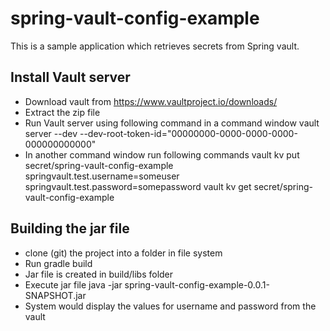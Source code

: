 # spring-vault-config-example
This is a sample application which retrieves secrets from Spring vault.

## Install Vault server
*  Download vault  from https://www.vaultproject.io/downloads/
*  Extract the zip file 
*  Run Vault server using following command in a command window
   vault server --dev --dev-root-token-id="00000000-0000-0000-0000-000000000000"
*  In another command window run following commands
   vault kv put secret/spring-vault-config-example springvault.test.username=someuser springvault.test.password=somepassword
   vault kv get secret/spring-vault-config-example 

## Building the jar file
* clone (git) the project into a folder in file system
* Run gradle build
* Jar file is created in build/libs folder
* Execute jar file 
  java -jar spring-vault-config-example-0.0.1-SNAPSHOT.jar
* System would display the values for username and password from the vault
